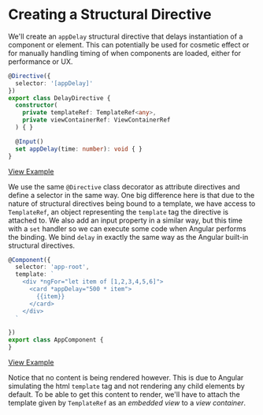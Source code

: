 # Creating a Structural Directive

We'll create an `appDelay` structural directive that delays instantiation of a component or element. This can potentially be used for cosmetic effect or for manually handling timing of when components are loaded, either for performance or UX.

```typescript
@Directive({
  selector: '[appDelay]'
})
export class DelayDirective {
  constructor(
    private templateRef: TemplateRef<any>,
    private viewContainerRef: ViewContainerRef
  ) { }

  @Input()
  set appDelay(time: number): void { }
}
```
[View Example](https://plnkr.co/edit/80AGn8bR4CiyH0ceP8ws?p=preview)

We use the same `@Directive` class decorator as attribute directives and define a selector in the same way. One big difference here is that due to the nature of structural directives being bound to a template, we have access to `TemplateRef`, an object representing the `template` tag the directive is attached to. We also add an input property in a similar way, but this time with a `set` handler so we can execute some code when Angular performs the binding. We bind `delay` in exactly the same way as the Angular built-in structural directives.

```typescript
@Component({
  selector: 'app-root',
  template: `
    <div *ngFor="let item of [1,2,3,4,5,6]">
      <card *appDelay="500 * item">
        {{item}}
      </card>
    </div>
  `

})
export class AppComponent {
}
```
[View Example](https://plnkr.co/edit/80AGn8bR4CiyH0ceP8ws?p=preview)

Notice that no content is being rendered however. This is due to Angular simulating the html `template` tag and not rendering any child elements by default. To be able to get this content to render, we'll have to attach the template given by `TemplateRef` as an *embedded view* to a *view container*.
